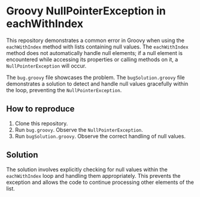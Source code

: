 # Groovy NullPointerException in eachWithIndex

This repository demonstrates a common error in Groovy when using the `eachWithIndex` method with lists containing null values.  The `eachWithIndex` method does not automatically handle null elements; if a null element is encountered while accessing its properties or calling methods on it, a `NullPointerException` will occur.

The `bug.groovy` file showcases the problem. The `bugSolution.groovy` file demonstrates a solution to detect and handle null values gracefully within the loop, preventing the `NullPointerException`.

## How to reproduce
1. Clone this repository.
2. Run `bug.groovy`.  Observe the `NullPointerException`.
3. Run `bugSolution.groovy`. Observe the correct handling of null values.

## Solution
The solution involves explicitly checking for null values within the `eachWithIndex` loop and handling them appropriately. This prevents the exception and allows the code to continue processing other elements of the list.